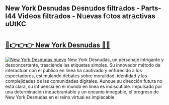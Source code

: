## New York Desnudas D𝚎sn𝚞dos filtr𝚊dos - Parts-I44 Vid𝚎os filtr𝚊dos - N𝚞evas f𝚘tos atr𝚊ctivas uUtKC

# <h2><a href="http://mb2x0u.tromn.icu/?c=New+York+Desnudas">🔗👉👉👉 New York Desnudas 🔗🔗</a></h2>

[![New York Desnudas nuevo](https://i.imgur.com/pEAQMta.gif)](http://mb2x0u.tromn.icu/?c=New+York+Desnudas)
New York Desnudas, un personaje intrigante y desconcertante, trasciende las etiquetas simples. Su innovador método de interactuar con el público en línea ha cautivado y enfurecido a los espectadores, estimulando debates sobre moralidad, identidad y las complejidades de las comunidades digitales. Aunque su dirección futura no está clara, su influencia en el mundo en línea es indiscutible. Impulsado por una determinación inquebrantable y un encanto innegable, el progreso de New York Desnudas en el reino virtual es implacable.
